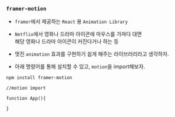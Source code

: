
### `framer-motion`

- `framer`에서 제공하는 `React` 용 `Animation Library`
- `Netflix`에서 영화나 드라마 아이콘에 마우스를 가져다 대면  <br/>
	해당 영화나 드라마 아이콘이 커진다거나 하는 등
- 멋진 `animation` 효과를 구현하기 쉽게 해주는 라이브러리라고 생각하자.

- 아래 명령어를 통해 설치할 수 있고, `motion`을 import해보자.

``` shell
npm install framer-motion
```

``` tsx
//motion import

function App(){
	
}
```